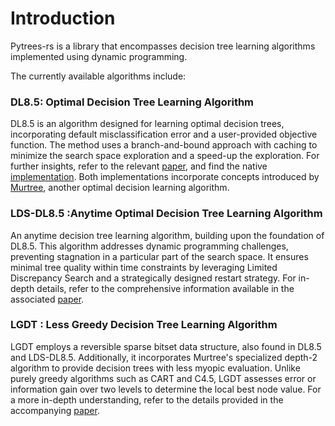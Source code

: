 # Introduction

Pytrees-rs is a library that encompasses decision tree learning algorithms implemented using dynamic programming.

The currently available algorithms include:


### DL8.5: Optimal Decision Tree Learning Algorithm
DL8.5 is an algorithm designed for learning optimal decision trees,
incorporating default misclassification error and a user-provided objective function.
The method uses a branch-and-bound approach with caching to minimize the search space exploration and a
speed-up the exploration. For further insights, refer to the relevant [paper](https://dial.uclouvain.be/pr/boreal/fr/object/boreal%3A223390/datastream/PDF_01/view),
and find the native [implementation](https://github.com/aia-uclouvain/pydl8.5).
Both implementations incorporate concepts introduced by [Murtree](https://www.jmlr.org/papers/volume23/20-520/20-520.pdf), another optimal decision learning algorithm.


### LDS-DL8.5 :Anytime Optimal Decision Tree Learning Algorithm
An anytime decision tree learning algorithm, building upon the foundation of DL8.5.
This algorithm addresses dynamic programming challenges, preventing stagnation in a particular part of the search space.
It ensures minimal tree quality within time constraints by leveraging Limited Discrepancy Search and a strategically designed restart strategy.
For in-depth details, refer to the comprehensive information available in the associated [paper](https://dial.uclouvain.be/pr/boreal/fr/object/boreal%3A266060/datastream/PDF_01/view).


### LGDT : Less Greedy Decision Tree Learning Algorithm

LGDT employs a reversible sparse bitset data structure, also found in DL8.5 and LDS-DL8.5.
Additionally, it incorporates Murtree's specialized depth-2 algorithm to provide decision trees with less
myopic evaluation. Unlike purely greedy algorithms such as CART and C4.5,
LGDT assesses error or information gain over two levels to determine the local best node value.
For a more in-depth understanding, refer to the details provided in the accompanying [paper](https://www.info.ucl.ac.be/~pschaus/assets/publi/ida2024_efficient_lookehead_decision_trees.pdf).
